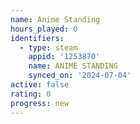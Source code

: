 ```yaml
---
name: Anime Standing
hours_played: 0
identifiers:
  - type: steam
    appid: '1253870'
    name: ANIME STANDING
    synced_on: '2024-07-04'
active: false
rating: 0
progress: new
---
```


